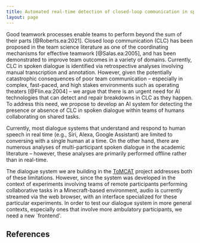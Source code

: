 ```yaml
---
title: Automated real-time detection of closed-loop communication in spoken dialogue
layout: page
---
```


Good teamwork processes enable teams to perform beyond the sum of their parts
[@Roberts.ea:2021]. Closed loop communication (CLC) has been proposed in the
team science literature as one of the coordinating mechanisms for effective
teamwork [@Salas.ea:2005], and has been demonstrated to improve team outcomes
in a variety of domains.  Currently, CLC in spoken dialogue is identified via
retrospective analyses involving manual transcription and annotation. However,
given the potentially catastrophic consequences of poor team communication –
especially in complex, fast-paced, and high stakes environments such as
operating theaters [@Flin.ea:2004] – we argue that there is an urgent need for
AI technologies that can detect and repair breakdowns in CLC as they happen. To
address this need, we propose to develop an AI system for detecting the
presence or absence of CLC in spoken dialogue within teams of humans
collaborating on shared tasks.

Currently, most dialogue systems that understand and respond to human speech in
real time (e.g., Siri, Alexa, Google Assistant) are limited to conversing with
a single human at a time. On the other hand, there are numerous analyses of
multi-participant spoken dialogue in the academic literature – however, these
analyses are primarily performed offline rather than in real-time.

The dialogue system we are building in the
[ToMCAT](https://ml4ai.github.io/tomcat) project addresses both of these
limitations. However, since the system was developed in the context of
experiments involving teams of remote participants performing collaborative
tasks in a Minecraft-based environment, audio is currently streamed via the web
browser, with an interface specialized for these particular experiments. In
order to test our dialogue system in more general contexts, especially ones
that involve more ambulatory participants, we need a new `frontend'.

References
----------
